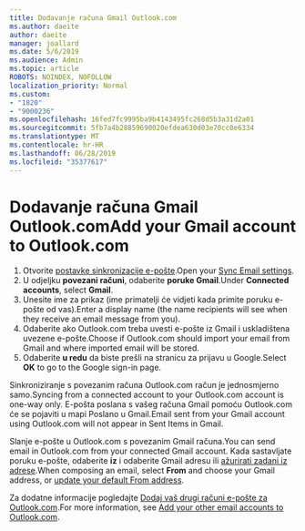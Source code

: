 ```yaml
---
title: Dodavanje računa Gmail Outlook.com
ms.author: daeite
author: daeite
manager: joallard
ms.date: 5/6/2019
ms.audience: Admin
ms.topic: article
ROBOTS: NOINDEX, NOFOLLOW
localization_priority: Normal
ms.custom:
- "1820"
- "9000236"
ms.openlocfilehash: 16fed7fc9995ba9b4143495fc268d5b3a31d2a01
ms.sourcegitcommit: 5fb7a4b28859690020efdea630d03e70cc0e6334
ms.translationtype: MT
ms.contentlocale: hr-HR
ms.lasthandoff: 06/28/2019
ms.locfileid: "35377617"
---
```

# <a name="add-your-gmail-account-to-outlookcom"></a><span data-ttu-id="7c1ec-102">Dodavanje računa Gmail Outlook.com</span><span class="sxs-lookup"><span data-stu-id="7c1ec-102">Add your Gmail account to Outlook.com</span></span>

1. <span data-ttu-id="7c1ec-103">Otvorite [postavke sinkronizacije e-pošte](https://go.microsoft.com/fwlink/?linkid=875264).</span><span class="sxs-lookup"><span data-stu-id="7c1ec-103">Open your [Sync Email settings](https://go.microsoft.com/fwlink/?linkid=875264).</span></span>
2. <span data-ttu-id="7c1ec-104">U odjeljku **povezani računi**, odaberite **poruke Gmail**.</span><span class="sxs-lookup"><span data-stu-id="7c1ec-104">Under **Connected accounts**, select **Gmail**.</span></span>
3. <span data-ttu-id="7c1ec-105">Unesite ime za prikaz (ime primatelji će vidjeti kada primite poruku e-pošte od vas).</span><span class="sxs-lookup"><span data-stu-id="7c1ec-105">Enter a display name (the name recipients will see when they receive an email message from you).</span></span>
4. <span data-ttu-id="7c1ec-106">Odaberite ako Outlook.com treba uvesti e-pošte iz Gmail i uskladištena uvezene e-pošte.</span><span class="sxs-lookup"><span data-stu-id="7c1ec-106">Choose if Outlook.com should import your email from Gmail and where imported email will be stored.</span></span>
5. <span data-ttu-id="7c1ec-107">Odaberite **u redu** da biste prešli na stranicu za prijavu u Google.</span><span class="sxs-lookup"><span data-stu-id="7c1ec-107">Select **OK** to go to the Google sign-in page.</span></span>

<span data-ttu-id="7c1ec-108">Sinkroniziranje s povezanim računa Outlook.com račun je jednosmjerno samo.</span><span class="sxs-lookup"><span data-stu-id="7c1ec-108">Syncing from a connected account to your Outlook.com account is one-way only.</span></span> <span data-ttu-id="7c1ec-109">E-pošta poslana s vašeg računa Gmail pomoću Outlook.com će se pojaviti u mapi Poslano u Gmail.</span><span class="sxs-lookup"><span data-stu-id="7c1ec-109">Email sent from your Gmail account using Outlook.com will not appear in Sent Items in Gmail.</span></span>

<span data-ttu-id="7c1ec-110">Slanje e-pošte u Outlook.com s povezanim Gmail računa.</span><span class="sxs-lookup"><span data-stu-id="7c1ec-110">You can send email in Outlook.com from your connected Gmail account.</span></span> <span data-ttu-id="7c1ec-111">Kada sastavljate poruku e-pošte, odaberite **iz** i odaberite Gmail adresu ili [ažurirati zadani iz adrese](https://go.microsoft.com/fwlink/?linkid=875264).</span><span class="sxs-lookup"><span data-stu-id="7c1ec-111">When composing an email, select **From** and choose your Gmail address, or [update your default From address](https://go.microsoft.com/fwlink/?linkid=875264).</span></span>

<span data-ttu-id="7c1ec-112">Za dodatne informacije pogledajte [Dodaj vaš drugi računi e-pošte za Outlook.com](https://support.office.com/article/c5224df4-5885-4e79-91ba-523aa743f0ba).</span><span class="sxs-lookup"><span data-stu-id="7c1ec-112">For more information, see [Add your other email accounts to Outlook.com](https://support.office.com/article/c5224df4-5885-4e79-91ba-523aa743f0ba).</span></span>